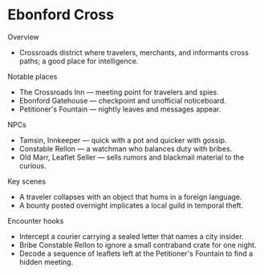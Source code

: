 # Ebonford Cross

Overview
- Crossroads district where travelers, merchants, and informants cross paths; a good place for intelligence.

Notable places
- The Crossroads Inn — meeting point for travelers and spies.
- Ebonford Gatehouse — checkpoint and unofficial noticeboard.
- Petitioner's Fountain — nightly leaves and messages appear.

NPCs
- Tamsin, Innkeeper — quick with a pot and quicker with gossip.
- Constable Rellon — a watchman who balances duty with bribes.
- Old Marr, Leaflet Seller — sells rumors and blackmail material to the curious.

Key scenes
- A traveler collapses with an object that hums in a foreign language.
- A bounty posted overnight implicates a local guild in temporal theft.

Encounter hooks
- Intercept a courier carrying a sealed letter that names a city insider.
- Bribe Constable Rellon to ignore a small contraband crate for one night.
- Decode a sequence of leaflets left at the Petitioner's Fountain to find a hidden meeting.
